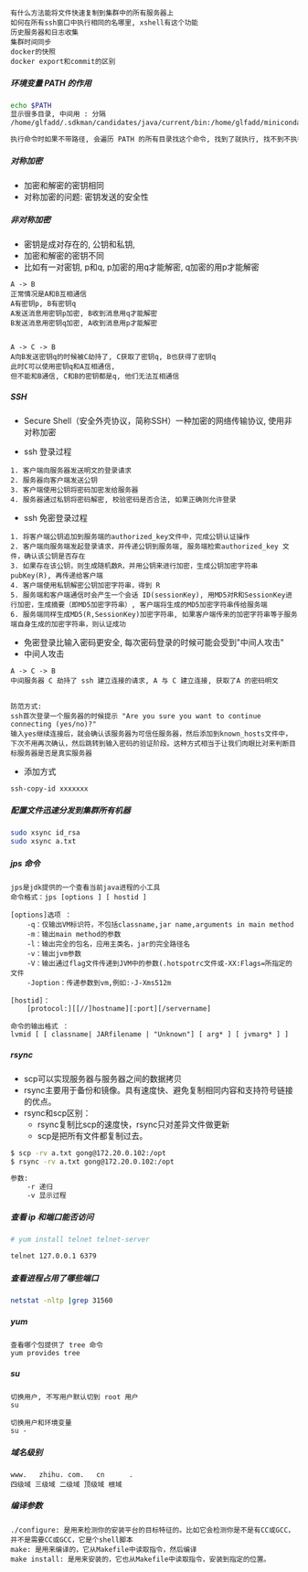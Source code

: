 ```
有什么方法能将文件快速复制到集群中的所有服务器上
如何在所有ssh窗口中执行相同的名哪里, xshell有这个功能
历史服务器和日志收集
集群时间同步
docker的快照
docker export和commit的区别

```



##### 环境变量 PATH 的作用

```bash
echo $PATH
显示很多目录, 中间用 : 分隔
/home/glfadd/.sdkman/candidates/java/current/bin:/home/glfadd/miniconda3/bin:/home/glfadd/miniconda3/condabin:/opt/apache-maven-3.8.1/bin:/usr/local/sbin:/usr/local/bin:/usr/sbin:/usr/bin:/sbin:/bin:/usr/games:/usr/local/games:/snap/bin

执行命令时如果不带路径, 会遍历 PATH 的所有目录找这个命令, 找到了就执行, 找不到不执行
```

##### 对称加密

- 加密和解密的密钥相同
- 对称加密的问题: 密钥发送的安全性

##### 非对称加密

- 密钥是成对存在的, 公钥和私钥, 
- 加密和解密的密钥不同
- 比如有一对密钥, p和q, p加密的用q才能解密, q加密的用p才能解密

```
A -> B
正常情况是A和B互相通信
A有密钥p, B有密钥q
A发送消息用密钥p加密, B收到消息用q才能解密
B发送消息用密钥q加密, A收到消息用p才能解密


A -> C -> B
A向B发送密钥q的时候被C劫持了, C获取了密钥q, B也获得了密钥q
此时C可以使用密钥q和A互相通信, 
但不能和B通信, C和B的密钥都是q, 他们无法互相通信
```

##### SSH

- Secure Shell（安全外壳协议，简称SSH）一种加密的网络传输协议, 使用非对称加密

- ssh 登录过程

```
1. 客户端向服务器发送明文的登录请求
2. 服务器向客户端发送公钥
3. 客户端使用公钥将密码加密发给服务器
4. 服务器通过私钥将密码解密, 校验密码是否合法, 如果正确则允许登录
```

- ssh 免密登录过程

```
1. 将客户端公钥追加到服务端的authorized_key文件中，完成公钥认证操作
2. 客户端向服务端发起登录请求，并传递公钥到服务端, 服务端检索authorized_key 文件，确认该公钥是否存在
3. 如果存在该公钥，则生成随机数R，并用公钥来进行加密，生成公钥加密字符串pubKey(R), 再传递给客户端
4. 客户端使用私钥解密公钥加密字符串，得到 R 
5. 服务端和客户端通信时会产生一个会话 ID(sessionKey), 用MD5对R和SessionKey进行加密，生成摘要（即MD5加密字符串）, 客户端将生成的MD5加密字符串传给服务端
6. 服务端同样生成MD5(R,SessionKey)加密字符串, 如果客户端传来的加密字符串等于服务端自身生成的加密字符串，则认证成功
```

- 免密登录比输入密码更安全, 每次密码登录的时候可能会受到"中间人攻击"
- 中间人攻击

```
A -> C -> B
中间服务器 C 劫持了 ssh 建立连接的请求, A 与 C 建立连接, 获取了A 的密码明文


防范方式: 
ssh首次登录一个服务器的时候提示 "Are you sure you want to continue connecting (yes/no)?"
输入yes继续连接后，就会确认该服务器为可信任服务器，然后添加到known_hosts文件中，下次不用再次确认，然后跳转到输入密码的验证阶段。这种方式相当于让我们肉眼比对来判断目标服务器是否是真实服务器
```

- 添加方式

```
ssh-copy-id xxxxxxx
```

##### 配置文件迅速分发到集群所有机器

```bash
sudo xsync id_rsa
sudo xsync a.txt
```

##### jps 命令

```
jps是jdk提供的一个查看当前java进程的小工具
命令格式：jps [options ] [ hostid ] 

[options]选项 ：
    -q：仅输出VM标识符，不包括classname,jar name,arguments in main method 
    -m：输出main method的参数 
    -l：输出完全的包名，应用主类名，jar的完全路径名 
    -v：输出jvm参数 
    -V：输出通过flag文件传递到JVM中的参数(.hotspotrc文件或-XX:Flags=所指定的文件 
    -Joption：传递参数到vm,例如:-J-Xms512m

[hostid]：
    [protocol:][[//]hostname][:port][/servername]

命令的输出格式 ：
lvmid [ [ classname| JARfilename | "Unknown"] [ arg* ] [ jvmarg* ] ]
```

##### rsync

- scp可以实现服务器与服务器之间的数据拷贝
- rsync主要用于备份和镜像。具有速度快、避免复制相同内容和支持符号链接的优点。
- rsync和scp区别：
  - rsync复制比scp的速度快，rsync只对差异文件做更新
  - scp是把所有文件都复制过去。

```bash
$ scp -rv a.txt gong@172.20.0.102:/opt
$ rsync -rv a.txt gong@172.20.0.102:/opt

参数:
	-r 递归
	-v 显示过程
```

##### 查看 ip 和端口能否访问

```bash
# yum install telnet telnet-server

telnet 127.0.0.1 6379
```

##### 查看进程占用了哪些端口

```bash
netstat -nltp |grep 31560
```

##### yum

```
查看哪个包提供了 tree 命令
yum provides tree
```

##### su

```
切换用户, 不写用户默认切到 root 用户
su

切换用户和环境变量
su -
```

##### 域名级别

```
www.   zhihu. com.   cn      .
四级域 三级域 二级域 顶级域 根域
```

##### 编译参数

```
./configure: 是用来检测你的安装平台的目标特征的。比如它会检测你是不是有CC或GCC，并不是需要CC或GCC，它是个shell脚本
make: 是用来编译的，它从Makefile中读取指令，然后编译
make install: 是用来安装的，它也从Makefile中读取指令，安装到指定的位置。
```

